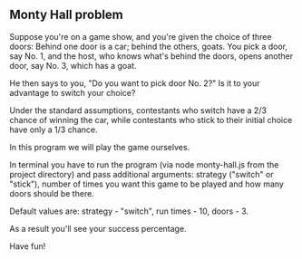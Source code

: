 ## Monty Hall problem

Suppose you're on a game show, and you're given the choice of three doors: Behind one door is a car; behind the others, goats.
You pick a door, say No. 1, and the host, who knows what's behind the doors, opens another door, say No. 3, which has a goat.

He then says to you, "Do you want to pick door No. 2?" Is it to your advantage to switch your choice?

Under the standard assumptions, contestants who switch have a
2/3 chance of winning the car, while contestants who stick to their initial choice have only a
1/3 chance.

In this program we will play the game ourselves.

In terminal you have to run the program (via node monty-hall.js from the project directory) and pass additional arguments: strategy ("switch" or "stick"), number of times you want this game to be played and how many doors should be there.

Default values are: strategy - "switch", run times - 10, doors - 3.

As a result you'll see your success percentage.


Have fun!
